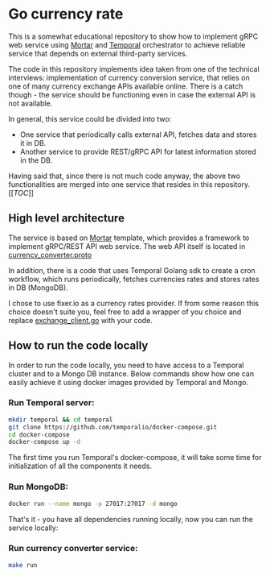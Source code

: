 # Go currency rate

This is a somewhat educational repository to show how to implement gRPC web service using 
[Mortar](https://github.com/go-masonry/mortar) and [Temporal](https://temporal.io/) orchestrator to achieve reliable
service that depends on external third-party services.

The code in this repository implements idea taken from one of the technical interviews: implementation of currency 
conversion service, that relies on one of many currency exchange APIs available online. There is a catch though - the 
service should be functioning even in case the external API is not available. 

In general, this service could be divided into two: 
* One service that periodically calls external API, fetches data and stores it in DB.
* Another service to provide REST/gRPC API for latest information stored in the DB.

Having said that, since there is not much code anyway, the above two functionalities are merged into one service that 
resides in this repository.
[[_TOC_]]

## High level architecture

The service is based on [Mortar](https://github.com/go-masonry/mortar) template, which provides a framework to implement 
gRPC/REST API web service. The web API itself is located in [currency_converter.proto](../blob/master/api/currency_converter.proto)

In addition, there is a code that uses Temporal Golang sdk to create a cron workflow, which runs periodically, fetches 
currencies rates and stores rates in DB (MongoDB).

I chose to use fixer.io as a currency rates provider. If from some reason this choice doesn't suite you, feel free to 
add a wrapper of you choice and replace [exchange_client.go](../blob/master/app/clients/exchange_client.go) with your code.
 

## How to run the code locally

In order to run the code locally, you need to have access to a Temporal cluster and to a Mongo DB instance.
Below commands show how one can easily achieve it using docker images provided by Temporal and Mongo.

### Run Temporal server:
```bash
mkdir temporal && cd temporal
git clone https://github.com/temporalio/docker-compose.git
cd docker-compose
docker-compose up -d
```
The first time you run Temporal's docker-compose, it will take some time for initialization of all the components it needs.

### Run MongoDB:
```bash
docker run --name mongo -p 27017:27017 -d mongo
```

That's it - you have all dependencies running locally, now you can run the service locally:

### Run currency converter service:
```bash
make run
```